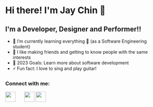 # Hi there! I'm Jay Chin 👋

## I'm a Developer, Designer and Performer!!

- 🌱 I’m currently learning everything 🤣 (as a Software Engineering student)
- 👯 I like making friends and getting to know people with the same interests 
- 🥅 2023 Goals: Learn more about software development
- ⚡ Fun fact: I love to sing and play guitar!

### Connect with me:

<p>
  <a href="discordapp.com/users/jj99101"><img width="32px" src="https://i.imgur.com/OViZO8J.png"/></a>
  &#8287;&#8287;&#8287;&#8287;&#8287;
  <a href="https://www.linkedin.com/in/chin-kee-jeay-932056244/"><img width="32px" src="https://i.imgur.com/IyWghfK.png"/></a>
  <a href="https://www.instagram.com/ckj2793/"><img width="32px" src="https://i.imgur.com/wOaInfV.png"/></a>
</p>

